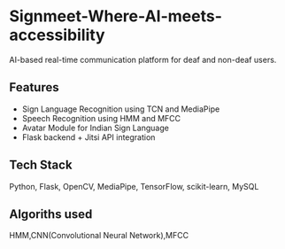 # Signmeet-Where-AI-meets-accessibility

AI-based real-time communication platform for deaf and non-deaf users.

## Features
- Sign Language Recognition using TCN and MediaPipe
- Speech Recognition using HMM and MFCC
- Avatar Module for Indian Sign Language
- Flask backend + Jitsi API integration

## Tech Stack
Python, Flask, OpenCV, MediaPipe, TensorFlow, scikit-learn, MySQL

## Algoriths used
HMM,CNN(Convolutional Neural Network),MFCC
